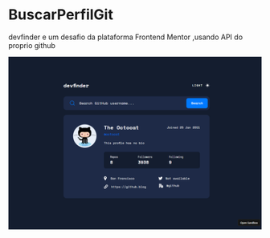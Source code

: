 # BuscarPerfilGit
devfinder e um desafio da plataforma Frontend Mentor ,usando API do proprio github

<div>
  <img src="./images/perfil.png">
</div>
